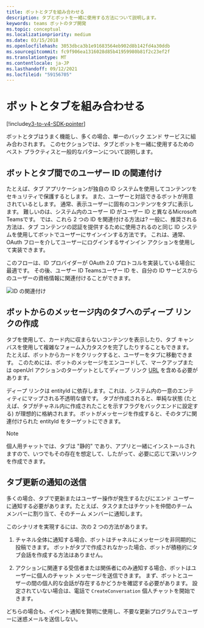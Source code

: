 ```yaml
---
title: ボットとタブを組み合わせる
description: タブとボットを一緒に使用する方法について説明します。
keywords: teams ボットのタブ開発
ms.topic: conceptual
ms.localizationpriority: medium
ms.date: 03/15/2018
ms.openlocfilehash: 3053dbca3b1e91683564eb902d8b142fd4a30ddb
ms.sourcegitcommit: fc9f906ea1316028d85b41959980b81f2c23ef2f
ms.translationtype: MT
ms.contentlocale: ja-JP
ms.lasthandoff: 09/12/2021
ms.locfileid: "59156705"
---
```

# <a name="combine-bots-with-tabs"></a>ボットとタブを組み合わせる

[!include[v3-to-v4-SDK-pointer](~/includes/v3-to-v4-pointer-bots.md)]

ボットとタブはうまく機能し、多くの場合、単一のバック エンド サービスに組み合わされます。 このセクションでは、タブとボットを一緒に使用するためのベスト プラクティスと一般的なパターンについて説明します。

## <a name="associating-user-identities-across-bot-and-tab"></a>ボットとタブ間でのユーザー ID の関連付け

たとえば、タブ アプリケーションが独自の ID システムを使用してコンテンツをセキュリティで保護するとします。 また、ユーザーと対話できるボットが用意されているとします。 通常、表示ユーザーに固有のコンテンツをタブに表示します。 難しいのは、システム内のユーザー ID がユーザー ID と異なるMicrosoft Teamsです。 では、これら 2 つの ID を関連付ける方法は?
一般に、推奨される方法は、タブ コンテンツの認証を提供するために使用されるのと同じ ID システムを使用してボットでユーザーにサインインする方法です。 これは、通常、OAuth フローを介してユーザーにログインするサインイン アクションを使用して実装できます。

このフローは、ID プロバイダーが OAuth 2.0 プロトコルを実装している場合に最適です。 その後、ユーザー ID Teamsユーザー ID を、自分の ID サービスからのユーザーの資格情報に関連付けることができます。

   ![ID の関連付け](~/assets/images/bots/associating_contexts.png)

## <a name="constructing-deep-links-to-tabs-in-messages-from-your-bot"></a>ボットからのメッセージ内のタブへのディープ リンクの作成

タブを使用して、カード内に収まらないコンテンツを表示したり、タブ キャンバスを使用して複雑なフォーム入力タスクを完了したりすることもできます。 たとえば、ボットからカードをクリックすると、ユーザーをタブに移動できます。 このためには、ボットのメッセージをエンコードして、マークアップまたは openUrl アクションのターゲットとしてディープ リンク [URL](~/concepts/build-and-test/deep-links.md) を含める必要があります。

ディープ リンクは entityId に依存します。これは、システム内の一意のエンティティにマップされる不透明な値です。 タブが作成されると、単純な状態 (たとえば、タブがチャネル内に作成されたことを示すフラグをバックエンドに設定する) が理想的に格納されます。 ボットがメッセージを作成すると、そのタブに関連付けられた entityId をターゲットにできます。

> [!NOTE]
> 個人用チャットでは、タブは "静的" であり、アプリと一緒にインストールされますので、いつでもその存在を想定して、したがって、必要に応じて深いリンクを作成できます。

## <a name="sending-notifications-for-tab-updates"></a>タブ更新の通知の送信

多くの場合、タブで更新またはユーザー操作が発生するたびにエンド ユーザーに通知する必要があります。たとえば、タスクまたはチケットを仲間のチーム メンバーに割り当て、そのチーム メンバーに通知します。

このシナリオを実現するには、次の 2 つの方法があります。

1. チャネル全体に通知する場合、ボットはチャネルにメッセージを非同期的に投稿できます。 ボットがタブで作成されなかった場合、ボットが積極的にタブ会話を作成する方法はありません。

2. アクションに関連する受信者または関係者にのみ通知する場合、ボットはユーザーに個人のチャット メッセージを送信できます。 まず、ボットとユーザーの間の個人的な会話が存在するかどうかを確認する必要があります。 設定されていない場合は、電話で `CreateConversation` 個人チャットを開始できます。

どちらの場合も、イベント通知を賢明に使用し、不要な更新プログラムでユーザーに迷惑メールを送信しない。
